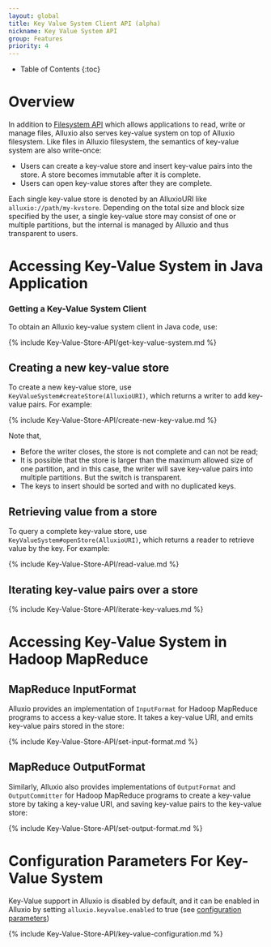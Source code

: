 ```yaml
---
layout: global
title: Key Value System Client API (alpha)
nickname: Key Value System API
group: Features
priority: 4
---
```


* Table of Contents
{:toc}

# Overview
In addition to [Filesystem API](File-System-API.html) which allows applications to read, write or
manage files, Alluxio also serves key-value system on top of Alluxio filesystem.
Like files in Alluxio filesystem, the semantics of key-value system are also write-once:

* Users can create a key-value store and insert key-value pairs into the store. A store becomes
immutable after it is complete.
* Users can open key-value stores after they are complete.

Each single key-value store is denoted by an AlluxioURI like `alluxio://path/my-kvstore`.
Depending on the total size and block size specified by the user, a single key-value
store may consist of one or multiple partitions, but the internal is managed by Alluxio and thus
transparent to users.

# Accessing Key-Value System in Java Application

### Getting a Key-Value System Client

To obtain an Alluxio key-value system client in Java code, use:

{% include Key-Value-Store-API/get-key-value-system.md %}

## Creating a new key-value store

To create a new key-value store, use `KeyValueSystem#createStore(AlluxioURI)`, which returns
a writer to add key-value pairs. For example:

{% include Key-Value-Store-API/create-new-key-value.md %}

Note that,

* Before the writer closes, the store is not complete and can not be read;
* It is possible that the store is larger than the maximum allowed size of one partition, and in
this case, the writer will save key-value pairs into multiple partitions. But the switch is
transparent.
* The keys to insert should be sorted and with no duplicated keys.

## Retrieving value from a store

To query a complete key-value store, use `KeyValueSystem#openStore(AlluxioURI)`, which returns
a reader to retrieve value by the key. For example:

{% include Key-Value-Store-API/read-value.md %}

## Iterating key-value pairs over a store

{% include Key-Value-Store-API/iterate-key-values.md %}

# Accessing Key-Value System in Hadoop MapReduce

## MapReduce InputFormat

Alluxio provides an implementation of `InputFormat` for Hadoop MapReduce programs to access
a key-value store. It takes a key-value URI, and emits key-value pairs stored in the store:

{% include Key-Value-Store-API/set-input-format.md %}


## MapReduce OutputFormat

Similarly, Alluxio also provides implementations of `OutputFormat` and `OutputCommitter` for Hadoop
 MapReduce programs to create a key-value store by taking a key-value URI, and saving key-value
 pairs to the key-value store:

{% include Key-Value-Store-API/set-output-format.md %}


# Configuration Parameters For Key-Value System

Key-Value support in Alluxio is disabled by default, and it can be enabled in Alluxio by setting
`alluxio.keyvalue.enabled` to true (see [configuration parameters](Configuration-Settings.html))

{% include Key-Value-Store-API/key-value-configuration.md %}
